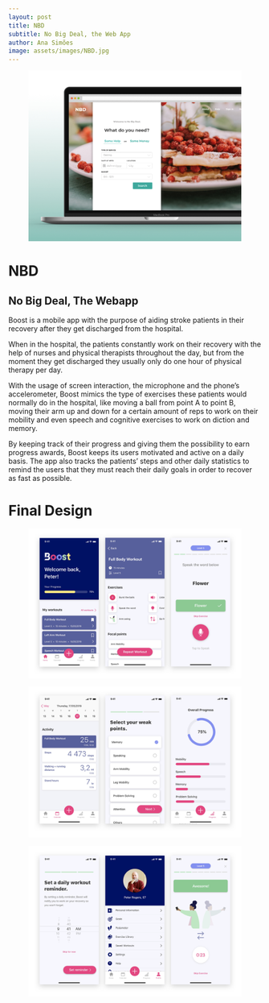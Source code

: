 ```yaml
---
layout: post
title: NBD
subtitle: No Big Deal, the Web App
author: Ana Simões
image: assets/images/NBD.jpg
---
```


<figure><img class="top_image" src="/assets/images/NBD.jpg"></figure>

# NBD

## No Big Deal, The Webapp

Boost is a mobile app with the purpose of aiding stroke patients in their recovery after they get discharged from the hospital.

When in the hospital, the patients constantly work on their recovery with the help of nurses and physical therapists throughout the day, but from the moment they get discharged they usually only do one hour of physical therapy per day.

With the usage of screen interaction, the microphone and the phone’s accelerometer, Boost mimics the type of exercises these patients would normally do in the hospital, like moving a ball from point A to point B, moving their arm up and down for a certain amount of reps to work on their mobility and even speech and cognitive exercises to work on diction and memory.

By keeping track of their progress and giving them the possibility to earn progress awards, Boost keeps its users motivated and active on a daily basis. The app also tracks the patients’ steps and other daily statistics to remind the users that they must reach their daily goals in order to recover as fast as possible.


# Final Design

<figure><img src="/assets/images/screens_1.png"></figure>

<figure><img src="/assets/images/screens_2.png"></figure>

<figure><img src="/assets/images/screens_3.png"></figure>